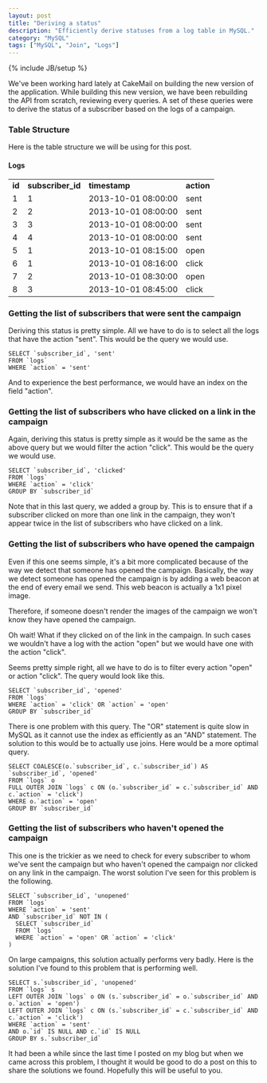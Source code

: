 ```yaml
---
layout: post
title: "Deriving a status"
description: "Efficiently derive statuses from a log table in MySQL."
category: "MySQL"
tags: ["MySQL", "Join", "Logs"]
---
```

{% include JB/setup %}

We've been working hard lately at CakeMail on building the new version of the application. While building
this new version, we have been rebuilding the API from scratch, reviewing every queries. A set of these
queries were to derive the status of a subscriber based on the logs of a campaign.


### Table Structure

Here is the table structure we will be using for this post.

#### Logs
<table class="table table-bordered">
	<tr>
		<td><strong>id</strong></td>
		<td><strong>subscriber_id</strong></td>
		<td><strong>timestamp</strong></td>
		<td><strong>action</strong></td>
	</tr>
	<tr>
		<td>1</td>
		<td>1</td>
		<td>2013-10-01 08:00:00</td>
		<td>sent</td>
	</tr>
	<tr>
		<td>2</td>
		<td>2</td>
		<td>2013-10-01 08:00:00</td>
		<td>sent</td>
	</tr>
	<tr>
		<td>3</td>
		<td>3</td>
		<td>2013-10-01 08:00:00</td>
		<td>sent</td>
	</tr>
	<tr>
		<td>4</td>
		<td>4</td>
		<td>2013-10-01 08:00:00</td>
		<td>sent</td>
	</tr>
	<tr>
		<td>5</td>
		<td>1</td>
		<td>2013-10-01 08:15:00</td>
		<td>open</td>
	</tr>
	<tr>
		<td>6</td>
		<td>1</td>
		<td>2013-10-01 08:16:00</td>
		<td>click</td>
	</tr>
	<tr>
		<td>7</td>
		<td>2</td>
		<td>2013-10-01 08:30:00</td>
		<td>open</td>
	</tr>
	<tr>
		<td>8</td>
		<td>3</td>
		<td>2013-10-01 08:45:00</td>
		<td>click</td>
	</tr>
</table>


### Getting the list of subscribers that were sent the campaign

Deriving this status is pretty simple. All we have to do is to select all the logs that have the
action "sent". This would be the query we would use.

    SELECT `subscriber_id`, 'sent'
    FROM `logs`
    WHERE `action` = 'sent'

And to experience the best performance, we would have an index on the field "action".


### Getting the list of subscribers who have clicked on a link in the campaign

Again, deriving this status is pretty simple as it would be the same as the above query but we would
filter the action "click". This would be the query we would use.

```
SELECT `subscriber_id`, 'clicked'
FROM `logs`
WHERE `action` = 'click'
GROUP BY `subscriber_id`
```

Note that in this last query, we added a group by. This is to ensure that if a subscriber clicked
on more than one link in the campaign, they won't appear twice in the list of subscribers who have
clicked on a link.


### Getting the list of subscribers who have opened the campaign

Even if this one seems simple, it's a bit more complicated because of the way we detect that someone
has opened the campaign. Basically, the way we detect someone has opened the campaign is by adding
a web beacon at the end of every email we send. This web beacon is actually a 1x1 pixel image.

Therefore, if someone doesn't render the images of the campaign we won't know they have opened the
campaign.

Oh wait! What if they clicked on of the link in the campaign. In such cases we wouldn't have a log
with the action "open" but we would have one with the action "click".

Seems pretty simple right, all we have to do is to filter every action "open" or action "click". The
query would look like this.

```
SELECT `subscriber_id`, 'opened'
FROM `logs`
WHERE `action` = 'click' OR `action` = 'open'
GROUP BY `subscriber_id`
```

There is one problem with this query. The "OR" statement is quite slow in MySQL as it cannot use
the index as efficiently as an "AND" statement. The solution to this would be to actually use
joins. Here would be a more optimal query.

```
SELECT COALESCE(o.`subscriber_id`, c.`subscriber_id`) AS `subscriber_id`, 'opened'
FROM `logs` o
FULL OUTER JOIN `logs` c ON (o.`subscriber_id` = c.`subscriber_id` AND c.`action` = 'click')
WHERE o.`action` = 'open'
GROUP BY `subscriber_id`
```


### Getting the list of subscribers who haven't opened the campaign

This one is the trickier as we need to check for every subscriber to whom we've sent the campaign
but who haven't opened the campaign nor clicked on any link in the campaign. The worst solution
I've seen for this problem is the following.

```
SELECT `subscriber_id`, 'unopened'
FROM `logs`
WHERE `action` = 'sent'
AND `subscriber_id` NOT IN (
  SELECT `subscriber_id`
  FROM `logs`
  WHERE `action` = 'open' OR `action` = 'click'
)
```

On large campaigns, this solution actually performs very badly. Here is the solution I've found
to this problem that is performing well.

```
SELECT s.`subscriber_id`, 'unopened'
FROM `logs` s
LEFT OUTER JOIN `logs` o ON (s.`subscriber_id` = o.`subscriber_id` AND o.`action` = 'open')
LEFT OUTER JOIN `logs` c ON (s.`subscriber_id` = c.`subscriber_id` AND c.`action` = 'click')
WHERE `action` = 'sent'
AND o.`id` IS NULL AND c.`id` IS NULL
GROUP BY s.`subscriber_id`
```


It had been a while since the last time I posted on my blog but when we came across this problem,
I thought it would be good to do a post on this to share the solutions we found. Hopefully this
will be useful to you.
